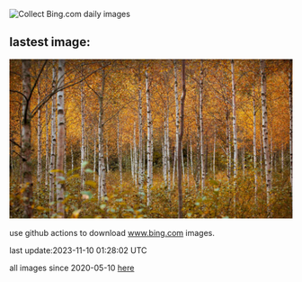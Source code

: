 ![Collect Bing.com daily images](https://github.com/counter2015/bing-daily-images/workflows/Collect%20Bing.com%20daily%20images/badge.svg)
## lastest image:
![](images/NorwayBirch.jpg)

use github actions to download www.bing.com images.

last update:2023-11-10 01:28:02 UTC

all images since 2020-05-10 [here](https://github.com/counter2015/bing-daily-images/tree/master/images) 
